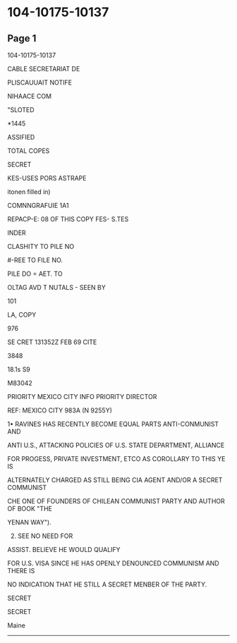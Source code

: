 # 104-10175-10137

## Page 1

104-10175-10137

CABLE SECRETARIAT DE

PLISCAUUAIT NOTIFE

NIHAACE COM

"SLOTED

*1445

ASSIFIED

TOTAL COPES

SECRET

KES-USES PORS ASTRAPE

itonen filled in)

COMNNGRAFUIE 1A1

REPACP-E: 08 OF THIS COPY FES- S.TES

INDER

CLASHITY TO PILE NO

#-REE TO FILE NO.

PILE DO = AET. TO

OLTAG AVD T NUTALS - SEEN BY

101

LA, COPY

976

SE CRET 131352Z FEB 69 CITE

3848

18.1s S9

M83042

PRIORITY MEXICO CITY INFO PRIORITY DIRECTOR

REF: MEXICO CITY 983A (N 9255Y)

1• RAVINES HAS RECENTLY BECOME EQUAL PARTS ANTI-CONMUNIST AND

ANTI U.S., ATTACKING POLICIES OF U.S. STATE DEPARTMENT, ALLIANCE

FOR PROGESS, PRIVATE INVESTMENT, ETCO AS COROLLARY TO THIS YE IS

ALTERNATELY CHARGED AS STILL BEING CIA AGENT AND/OR A SECRET COMMUNIST

CHE ONE OF FOUNDERS OF CHILEAN COMMUNIST PARTY AND AUTHOR OF BOOK "THE

YENAN WAY").

2. SEE NO NEED FOR

ASSIST. BELIEVE HE WOULD QUALIFY

FOR U.S. VISA SINCE HE HAS OPENLY DENOUNCED COMMUNISM AND THERE IS

NO INDICATION THAT HE STILL A SECRET MENBER OF THE PARTY.

SECRET

SECRET

Maine

---

